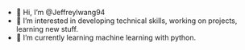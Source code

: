 - 👋 Hi, I’m @Jeffreylwang94
- 👀 I’m interested in developing technical skills, working on projects, learning new stuff.
- 🌱 I’m currently learning machine learning with python.

<!---
Jeffreylwang94/Jeffreylwang94 is a ✨ special ✨ repository because its `README.md` (this file) appears on your GitHub profile.
You can click the Preview link to take a look at your changes.
--->
